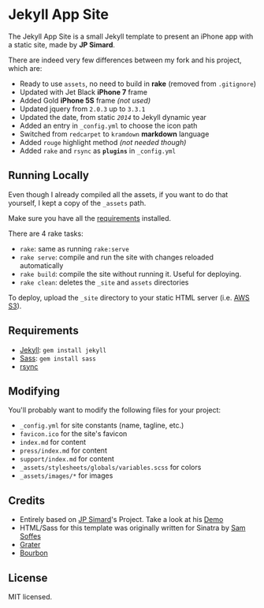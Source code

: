 # Jekyll App Site

The Jekyll App Site is a small Jekyll template to present an iPhone app with a static site, made by **JP Simard**.

There are indeed very few differences between my fork and his project, which are:

* Ready to use `assets`, no need to build in **rake** (removed from `.gitignore`)
* Updated with Jet Black **iPhone 7** frame
* Added Gold **iPhone 5S** frame *(not used)*
* Updated jquery from `2.0.3` up to `3.3.1`
* Updated the date, from static *`2014`* to Jekyll dynamic year
* Added an entry in `_config.yml` to choose the icon path
* Switched from `redcarpet` to `kramdown` **markdown** language
* Added `rouge` highlight method *(not needed though)*
* Added `rake` and `rsync` as **`plugins`** in `_config.yml`

## Running Locally

Even though I already compiled all the assets, if you want to do that yourself, I kept a copy of the `_assets` path.

Make sure you have all the [requirements](#requirements) installed.

There are 4 rake tasks:

* `rake`: same as running `rake:serve`
* `rake serve`: compile and run the site with changes reloaded automatically
* `rake build`: compile the site without running it. Useful for deploying.
* `rake clean`: deletes the `_site` and `assets` directories

To deploy, upload the `_site` directory to your static HTML server (i.e. [AWS S3](http://aws.amazon.com/s3)).

## Requirements

* [Jekyll](http://jekyllrb.com): `gem install jekyll`
* [Sass](http://sass-lang.com): `gem install sass`
* [rsync](http://rsync.samba.org)

## Modifying

You'll probably want to modify the following files for your project:

* `_config.yml` for site constants (name, tagline, etc.)
* `favicon.ico` for the site's favicon
* `index.md` for content
* `press/index.md` for content
* `support/index.md` for content
* `_assets/stylesheets/globals/variables.scss` for colors
* `_assets/images/*` for images

## Credits

* Entirely based on  [JP Simard](https://github.com/jpsim)'s Project. Take a look at his [Demo](http://jpsim.com/jekyll_app_site)
* HTML/Sass for this template was originally written for Sinatra by [Sam Soffes](https://github.com/nothingmagical/getcoinsapp.com)
* [Grater](https://github.com/soffes/grater)
* [Bourbon](http://bourbon.io)

## License

MIT licensed.
